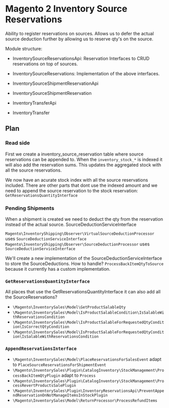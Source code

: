 # Magento 2 Inventory Source Reservations

Ability to register reservations on sources. Allows us to defer the actual source deduction further by allowing us to
reserve qty's on the source.

Module structure:
- InventorySourceReservationsApi: Reservation Interfaces to CRUD reservations on top of sources.
- InventorySourceReservations: Implementation of the above interfaces.



- InventorySourceShipmentReservationApi
- InventorySourceShipmentReservation

- InventoryTransferApi
- InventoryTransfer

## Plan

### Read side
First we create a inventory_source_reservation table where source reservations can be appended to. When the
`inventory_stock_*` is indexed it will also add the reservation sums. This updates the aggregated stock with all the
source reservations.

We now have an acurate stock index with all the source reservations included. There are other parts that dont use the
indexed amount and we need to append the source reservation to the stock reservation: `GetReservationsQuantityInterface`

### Pending Shipments

When a shipment is created we need to deduct the qty from the reservation instead of the actual source.
SourceDeductionServiceInterface

`Magento\InventoryShipping\Observer\VirtualSourceDeductionProcessor` uses `SourceDeductionServiceInterface`
`Magento\InventoryShipping\Observer\SourceDeductionProcessor` uses `SourceDeductionServiceInterface`

We'll create a new implementation of the SourceDeductionServiceInterface to store the SourceDeductions.
How to handle? `ProcessBackItemQtyToSource` because it currently has a custom implementation.




### `GetReservationsQuantityInterface`

All places that use the GetReservationsQuantityInterface it can also add all the SourceReservations?

- `\Magento\InventorySales\Model\GetProductSalableQty`
- `\Magento\InventorySales\Model\IsProductSalableCondition\IsSalableWithReservationsCondition`
- `\Magento\InventorySales\Model\IsProductSalableForRequestedQtyCondition\IsCorrectQtyCondition`
- `\Magento\InventorySales\Model\IsProductSalableForRequestedQtyCondition\IsSalableWithReservationsCondition`

### `AppendReservationsInterface`

- `\Magento\InventorySales\Model\PlaceReservationsForSalesEvent` adapt to `PlaceSourceReservationsForShipmentEvent`
- `\Magento\InventorySales\Plugin\CatalogInventory\StockManagement\ProcessBackItemQtyPlugin` adapt to `Process`
- `\Magento\InventorySales\Plugin\CatalogInventory\StockManagement\ProcessRevertProductsSalePlugin`
- `\Magento\InventorySales\Plugin\InventoryReservationsApi\PreventAppendReservationOnNotManageItemsInStockPlugin`
- `\Magento\InventorySales\Model\ReturnProcessor\ProcessRefundItems`

